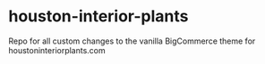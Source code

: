 # houston-interior-plants
Repo for all custom changes to the vanilla BigCommerce theme for houstoninteriorplants.com
